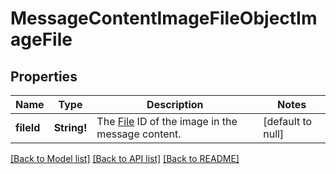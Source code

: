 # MessageContentImageFileObjectImageFile

## Properties
Name | Type | Description | Notes
------------ | ------------- | ------------- | -------------
**fileId** | **String!** | The [File](/docs/api-reference/files) ID of the image in the message content. | [default to null]

[[Back to Model list]](../README.md#documentation-for-models) [[Back to API list]](../README.md#documentation-for-api-endpoints) [[Back to README]](../README.md)


